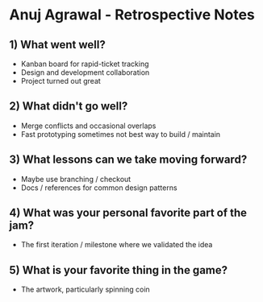 # Anuj Agrawal - Retrospective Notes

## 1) What went well?

- Kanban board for rapid-ticket tracking
- Design and development collaboration
- Project turned out great

## 2) What didn't go well?

- Merge conflicts and occasional overlaps
- Fast prototyping sometimes not best way to build / maintain

## 3) What lessons can we take moving forward?

- Maybe use branching / checkout 
- Docs / references for common design patterns

## 4) What was your personal favorite part of the jam?

- The first iteration / milestone where we validated the idea

## 5) What is your favorite thing in the game?

- The artwork, particularly spinning coin 
